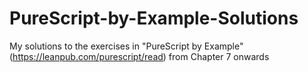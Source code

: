 # PureScript-by-Example-Solutions
My solutions to the exercises in "PureScript by Example" (https://leanpub.com/purescript/read) from Chapter 7 onwards
